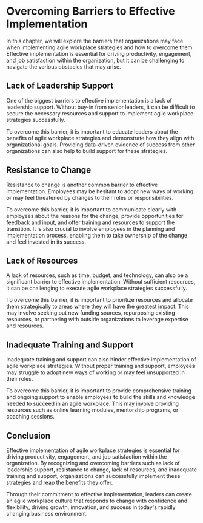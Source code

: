 # Overcoming Barriers to Effective Implementation

In this chapter, we will explore the barriers that organizations may face when implementing agile workplace strategies and how to overcome them. Effective implementation is essential for driving productivity, engagement, and job satisfaction within the organization, but it can be challenging to navigate the various obstacles that may arise.

Lack of Leadership Support
--------------------------

One of the biggest barriers to effective implementation is a lack of leadership support. Without buy-in from senior leaders, it can be difficult to secure the necessary resources and support to implement agile workplace strategies successfully.

To overcome this barrier, it is important to educate leaders about the benefits of agile workplace strategies and demonstrate how they align with organizational goals. Providing data-driven evidence of success from other organizations can also help to build support for these strategies.

Resistance to Change
--------------------

Resistance to change is another common barrier to effective implementation. Employees may be hesitant to adopt new ways of working or may feel threatened by changes to their roles or responsibilities.

To overcome this barrier, it is important to communicate clearly with employees about the reasons for the change, provide opportunities for feedback and input, and offer training and resources to support the transition. It is also crucial to involve employees in the planning and implementation process, enabling them to take ownership of the change and feel invested in its success.

Lack of Resources
-----------------

A lack of resources, such as time, budget, and technology, can also be a significant barrier to effective implementation. Without sufficient resources, it can be challenging to execute agile workplace strategies successfully.

To overcome this barrier, it is important to prioritize resources and allocate them strategically to areas where they will have the greatest impact. This may involve seeking out new funding sources, repurposing existing resources, or partnering with outside organizations to leverage expertise and resources.

Inadequate Training and Support
-------------------------------

Inadequate training and support can also hinder effective implementation of agile workplace strategies. Without proper training and support, employees may struggle to adopt new ways of working or may feel unsupported in their roles.

To overcome this barrier, it is important to provide comprehensive training and ongoing support to enable employees to build the skills and knowledge needed to succeed in an agile workplace. This may involve providing resources such as online learning modules, mentorship programs, or coaching sessions.

Conclusion
----------

Effective implementation of agile workplace strategies is essential for driving productivity, engagement, and job satisfaction within the organization. By recognizing and overcoming barriers such as lack of leadership support, resistance to change, lack of resources, and inadequate training and support, organizations can successfully implement these strategies and reap the benefits they offer.

Through their commitment to effective implementation, leaders can create an agile workplace culture that responds to change with confidence and flexibility, driving growth, innovation, and success in today's rapidly changing business environment.


